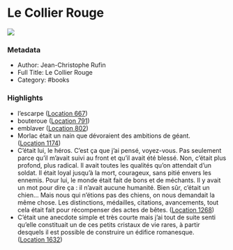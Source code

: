 # Le Collier Rouge

![](https://m.media-amazon.com/images/I/81yEUGDZOaL._SY160.jpg)

### Metadata

- Author: Jean-Christophe Rufin
- Full Title: Le Collier Rouge
- Category: #books

### Highlights

- l’escarpe ([Location 667](https://readwise.io/to_kindle?action=open&asin=B00V3ISL90&location=667))
- bouteroue ([Location 791](https://readwise.io/to_kindle?action=open&asin=B00V3ISL90&location=791))
- emblaver ([Location 802](https://readwise.io/to_kindle?action=open&asin=B00V3ISL90&location=802))
- Morlac était un nain que dévoraient des ambitions de géant. ([Location 1174](https://readwise.io/to_kindle?action=open&asin=B00V3ISL90&location=1174))
- C’était lui, le héros. C’est ça que j’ai pensé, voyez-vous. Pas seulement parce qu’il m’avait suivi au front et qu’il avait été blessé. Non, c’était plus profond, plus radical. Il avait toutes les qualités qu’on attendait d’un soldat. Il était loyal jusqu’à la mort, courageux, sans pitié envers les ennemis. Pour lui, le monde était fait de bons et de méchants. Il y avait un mot pour dire ça : il n’avait aucune humanité. Bien sûr, c’était un chien... Mais nous qui n’étions pas des chiens, on nous demandait la même chose. Les distinctions, médailles, citations, avancements, tout cela était fait pour récompenser des actes de bêtes. ([Location 1268](https://readwise.io/to_kindle?action=open&asin=B00V3ISL90&location=1268))
- C’était une anecdote simple et très courte mais j’ai tout de suite senti qu’elle constituait un de ces petits cristaux de vie rares, à partir desquels il est possible de construire un édifice romanesque. ([Location 1632](https://readwise.io/to_kindle?action=open&asin=B00V3ISL90&location=1632))
